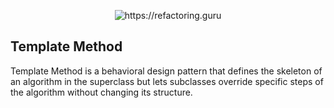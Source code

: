 <p align="center">
  <img title="https://refactoring.guru" src="https://refactoring.guru/images/patterns/content/template-method/template-method.png" />
</p>

## Template Method
Template Method is a behavioral design pattern that defines the skeleton of an algorithm in the superclass but lets subclasses override specific steps of the algorithm without changing its structure.
